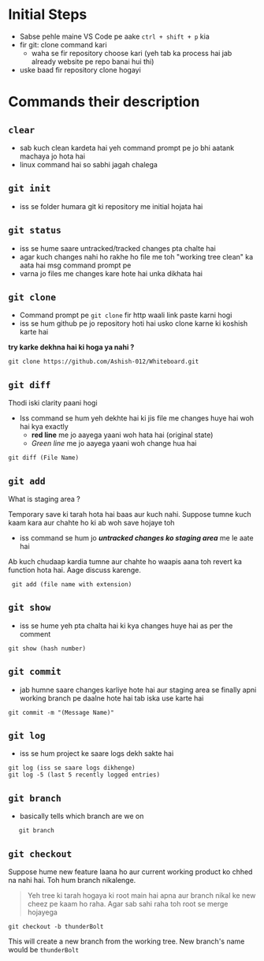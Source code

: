 # Initial Steps
- Sabse pehle maine VS Code pe aake `ctrl + shift + p` kia
- fir git: clone command kari 
    - waha se fir repository choose kari (yeh tab ka process hai jab already website pe repo banai hui thi)
- uske baad fir repository clone hogayi 
# Commands their description
## `clear`
- sab kuch clean kardeta hai yeh command prompt pe jo bhi aatank machaya jo hota hai
- linux command hai so sabhi jagah chalega

## `git init` 
- iss se folder humara git ki repository me initial hojata hai

## `git status` 
- iss se hume saare untracked/tracked changes pta chalte hai 
- agar kuch changes nahi ho rakhe ho file me toh "working tree clean" ka aata hai msg command prompt pe
- varna jo files me changes kare hote hai unka dikhata hai

## `git clone`
- Command prompt pe `git clone` fir http waali link paste karni hogi 
- iss se hum github pe jo repository hoti hai usko clone karne ki koshish karte hai 

**try karke dekhna hai ki hoga ya nahi ?** 

```git
git clone https://github.com/Ashish-012/Whiteboard.git
```

## `git diff`
Thodi iski clarity paani hogi 

- Iss command se hum yeh dekhte hai ki jis file me changes huye hai woh hai kya exactly
    - **red line** me jo aayega yaani woh hata hai (original state)
    - _Green line_ me jo aayega yaani woh change hua hai

```git
git diff (File Name)
```

## `git add`
What is staging area ?

Temporary save ki tarah hota hai baas aur kuch nahi. Suppose tumne kuch kaam kara aur chahte ho ki ab woh save hojaye toh 

- iss command se hum jo _**untracked changes ko staging area**_ me le aate hai 

Ab kuch chudaap kardia tumne aur chahte ho waapis aana toh revert ka function hota hai. Aage discuss karenge.

```git
 git add (file name with extension)
```

## `git show`
- iss se hume yeh pta chalta hai ki kya changes huye hai as per the comment 

```git
git show (hash number)
```

## `git commit`
- jab humne saare changes karliye hote hai aur staging area se finally apni working branch pe daalne hote hai tab iska use karte hai

```git
git commit -m "(Message Name)"
```

## `git log`
- iss se hum project ke saare logs dekh sakte hai

```git
git log (iss se saare logs dikhenge)
git log -5 (last 5 recently logged entries)
```

## `git branch` 
 -  basically tells which branch are we on
 ```git
    git branch 
 ```
## `git checkout` 
Suppose hume new feature laana ho aur current working product ko chhed na nahi hai. Toh hum branch nikalenge. 

> Yeh tree ki tarah hogaya ki root main hai apna aur branch nikal ke new cheez pe kaam ho raha. Agar sab sahi raha toh root se merge hojayega

```git
git checkout -b thunderBolt
```
This will create a new branch from the working tree. New branch's name would be `thunderBolt`


